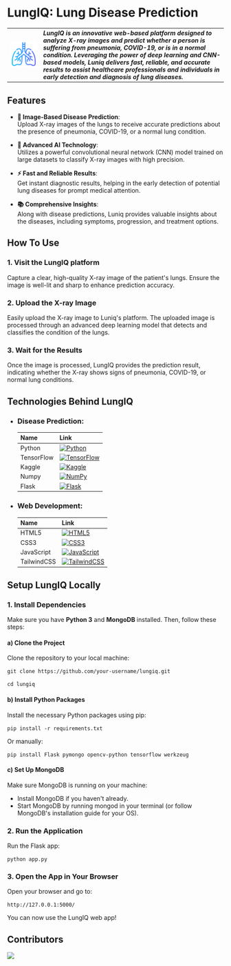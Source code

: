 # LungIQ: Lung Disease Prediction  

<table>
<tr>
<td>
<img src="static/logo.png" alt="Your Logo" width="200%" height="200%">
</td>
<td>
<b><i>LungIQ is an innovative web-based platform designed to analyze X-ray images and predict whether a person is suffering from pneumonia, COVID-19, or is in a normal condition. Leveraging the power of deep learning and CNN-based models, Luniq delivers fast, reliable, and accurate results to assist healthcare professionals and individuals in early detection and diagnosis of lung diseases.</b>
</td>
</tr>
</table>

## Features
- **📸 Image-Based Disease Prediction**:   
  Upload X-ray images of the lungs to receive accurate predictions about the presence of pneumonia, COVID-19, or a normal lung condition.

- **🤖 Advanced AI Technology**:   
  Utilizes a powerful convolutional neural network (CNN) model trained on large datasets to classify X-ray images with high precision.

- **⚡ Fast and Reliable Results**:   
  Get instant diagnostic results, helping in the early detection of potential lung diseases for prompt medical attention.

- **📚 Comprehensive Insights**:   
  Along with disease predictions, Luniq provides valuable insights about the diseases, including symptoms, progression, and treatment options.

## How To Use
### 1. Visit the LungIQ platform  
Capture a clear, high-quality X-ray image of the patient's lungs. Ensure the image is well-lit and sharp to enhance prediction accuracy.

### 2. Upload the X-ray Image  
Easily upload the X-ray image to Luniq's platform. The uploaded image is processed through an advanced deep learning model that detects and classifies the condition of the lungs.

### 3. Wait for the Results  
Once the image is processed, LungIQ provides the prediction result, indicating whether the X-ray shows signs of pneumonia, COVID-19, or normal lung conditions.



## Technologies Behind LungIQ
- ### Disease Prediction:   
  | Name        | Link                                                    |
  |-------------|--------------------------------------------------------|
  |Python       |[![Python](https://img.shields.io/badge/python-3670A0?style=for-the-badge&logo=python&logoColor=ffdd54)](https://python.org)|
  |TensorFlow   |[![TensorFlow](https://img.shields.io/badge/TensorFlow-%23FF6F00.svg?style=for-the-badge&logo=TensorFlow&logoColor=white)](https://www.tensorflow.org)|  
  |Kaggle       |[![Kaggle](https://img.shields.io/badge/Kaggle-%2300B8D9.svg?style=for-the-badge&logo=kaggle&logoColor=white)](https://www.kaggle.com) |
  |Numpy        |[![NumPy](https://img.shields.io/badge/numpy-%23013243.svg?style=for-the-badge&logo=numpy&logoColor=white)](https://numpy.org)|  
  |Flask        |[![Flask](https://img.shields.io/badge/flask-%23000.svg?style=for-the-badge&logo=flask&logoColor=white)](https://flask.palletsprojects.com/en/2.3.x)|  

- ### Web Development:
  | Name        | Link                                                   |
  |-------------|--------------------------------------------------------|
  | HTML5       | [![HTML5](https://img.shields.io/badge/HTML5-%23E34F26.svg?style=for-the-badge&logo=html5&logoColor=white)](https://developer.mozilla.org/en-US/docs/Web/HTML) |
  | CSS3        | [![CSS3](https://img.shields.io/badge/CSS3-%231572B6.svg?style=for-the-badge&logo=css3&logoColor=white)](https://developer.mozilla.org/en-US/docs/Web/CSS) |
  | JavaScript  | [![JavaScript](https://img.shields.io/badge/JavaScript-%23F7DF1E.svg?style=for-the-badge&logo=javascript&logoColor=white)](https://developer.mozilla.org/en-US/docs/Web/JavaScript) |
  | TailwindCSS | [![TailwindCSS](https://img.shields.io/badge/TailwindCSS-%2338B2AC.svg?style=for-the-badge&logo=tailwind-css&logoColor=white)](https://tailwindcss.com/) |

## Setup LungIQ Locally
### 1. Install Dependencies
Make sure you have **Python 3** and **MongoDB** installed. Then, follow these steps:

#### a) Clone the Project
Clone the repository to your local machine:

```
git clone https://github.com/your-username/lungiq.git
```
```
cd lungiq
```

#### b) Install Python Packages
Install the necessary Python packages using pip:
```
pip install -r requirements.txt
```

Or manually:

```
pip install Flask pymongo opencv-python tensorflow werkzeug
```

#### c) Set Up MongoDB
Make sure MongoDB is running on your machine:

- Install MongoDB if you haven't already.
- Start MongoDB by running mongod in your terminal (or follow MongoDB's installation guide for your OS).

### 2. Run the Application
Run the Flask app:
```
python app.py
```

### 3. Open the App in Your Browser
Open your browser and go to:
```
http://127.0.0.1:5000/
```

You can now use the LungIQ web app!

## Contributors
<a href="https://github.com/Advithi-Alva/lungiq/graphs/contributors">
  <img src="https://contrib.rocks/image?repo=Advithi-Alva/lungiq" />
</a>

<br />
<br />
